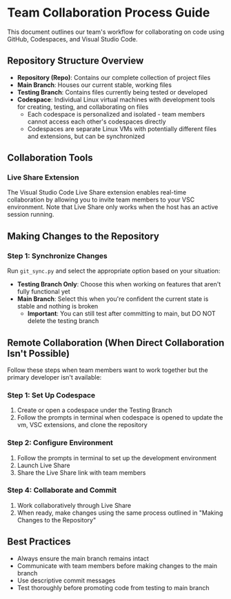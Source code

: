 # Team Collaboration Process Guide

This document outlines our team's workflow for collaborating on code using GitHub, Codespaces, and Visual Studio Code.

## Repository Structure Overview

- **Repository (Repo)**: Contains our complete collection of project files
- **Main Branch**: Houses our current stable, working files
- **Testing Branch**: Contains files currently being tested or developed
- **Codespace**: Individual Linux virtual machines with development tools for creating, testing, and collaborating on files
  - Each codespace is personalized and isolated - team members cannot access each other's codespaces directly
  - Codespaces are separate Linux VMs with potentially different files and extensions, but can be synchronized

## Collaboration Tools

### Live Share Extension

The Visual Studio Code Live Share extension enables real-time collaboration by allowing you to invite team members to your VSC environment. Note that Live Share only works when the host has an active session running.

## Making Changes to the Repository

### Step 1: Synchronize Changes

Run `git_sync.py` and select the appropriate option based on your situation:

- **Testing Branch Only**: Choose this when working on features that aren't fully functional yet
- **Main Branch**: Select this when you're confident the current state is stable and nothing is broken
  - **Important**: You can still test after committing to main, but DO NOT delete the testing branch

## Remote Collaboration (When Direct Collaboration Isn't Possible)

Follow these steps when team members want to work together but the primary developer isn't available:

### Step 1: Set Up Codespace

1. Create or open a codespace under the Testing Branch
2. Follow the prompts in terminal when codespace is opened to update the vm, VSC extensions, and clone the repository

### Step 2: Configure Environment

1. Follow the prompts in terminal to set up the development environment
2. Launch Live Share
3. Share the Live Share link with team members

### Step 4: Collaborate and Commit

1. Work collaboratively through Live Share
2. When ready, make changes using the same process outlined in "Making Changes to the Repository"

## Best Practices

- Always ensure the main branch remains intact
- Communicate with team members before making changes to the main branch
- Use descriptive commit messages
- Test thoroughly before promoting code from testing to main branch
